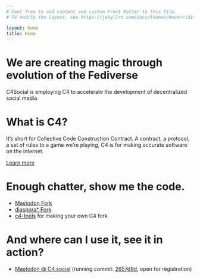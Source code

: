 ```yaml
---
# Feel free to add content and custom Front Matter to this file.
# To modify the layout, see https://jekyllrb.com/docs/themes/#overriding-theme-defaults

layout: home
title: Home
---
```


# We are creating magic through evolution of the Fediverse

C4Social is employing C4 to accelerate the development of decentralized social media.

# What is C4?

It’s short for Collective Code Construction Contract. A contract, a protocol, a set of rules to a game we’re playing, C4 is for making accurate software on the internet.

[Learn more](/about)


# Enough chatter, show me the code.

* [Mastodon Fork](https://github.com/weex/mastodon)
* [diaspora\* Fork](https://github.com/weex/mastodon)
* [c4-tools](https://github.com/weex/c4-tools) for making your own C4 fork

# And where can I use it, see it in action?

* [Mastodon @ C4.social](https://c4.social) (running commit: [2657d9d](https://github.com/weex/mastodon/commit/2657d9dc6e1d805a5d7760c956a1f846adb344fd), open for registration)
